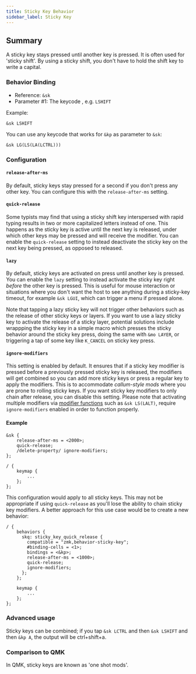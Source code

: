 ```yaml
---
title: Sticky Key Behavior
sidebar_label: Sticky Key
---
```


## Summary

A sticky key stays pressed until another key is pressed. It is often used for 'sticky shift'. By using a sticky shift, you don't have to hold the shift key to write a capital.

### Behavior Binding

- Reference: `&sk`
- Parameter #1: The keycode , e.g. `LSHIFT`

Example:

```dts
&sk LSHIFT
```

You can use any keycode that works for `&kp` as parameter to `&sk`:

```dts
&sk LG(LS(LA(LCTRL)))
```

### Configuration

#### `release-after-ms`

By default, sticky keys stay pressed for a second if you don't press any other key. You can configure this with the `release-after-ms` setting.

#### `quick-release`

Some typists may find that using a sticky shift key interspersed with rapid typing results in two or more capitalized letters instead of one. This happens as the sticky key is active until the next key is released, under which other keys may be pressed and will receive the modifier. You can enable the `quick-release` setting to instead deactivate the sticky key on the next key being pressed, as opposed to released.

#### `lazy`

By default, sticky keys are activated on press until another key is pressed. You can enable the `lazy` setting to instead activate the sticky key right _before_ the other key is pressed. This is useful for mouse interaction or situations where you don't want the host to see anything during a sticky-key timeout, for example `&sk LGUI`, which can trigger a menu if pressed alone.

Note that tapping a lazy sticky key will not trigger other behaviors such as the release of other sticky keys or layers. If you want to use a lazy sticky key to activate the release of a sticky layer, potential solutions include wrappping the sticky key in a simple macro which presses the sticky behavior around the sticky key press, doing the same with `&mo LAYER`, or triggering a tap of some key like `K_CANCEL` on sticky key press.

#### `ignore-modifiers`

This setting is enabled by default. It ensures that if a sticky key modifier is pressed before a previously pressed sticky key is released, the modifiers will get combined so you can add more sticky keys or press a regular key to apply the modifiers. This is to accommodate _callum-style mods_ where you are prone to rolling sticky keys. If you want sticky key modifiers to only chain after release, you can disable this setting. Please note that activating multiple modifiers via [modifier functions](https://zmk.dev/docs/codes/modifiers#modifier-functions) such as `&sk LS(LALT)`, require `ignore-modifiers` enabled in order to function properly.

#### Example

```dts
&sk {
    release-after-ms = <2000>;
    quick-release;
    /delete-property/ ignore-modifiers;
};

/ {
    keymap {
        ...
    };
};
```

This configuration would apply to all sticky keys. This may not be appropriate if using `quick-release` as you'll lose the ability to chain sticky key modifiers. A better approach for this use case would be to create a new behavior:

```dts
/ {
    behaviors {
      skq: sticky_key_quick_release {
        compatible = "zmk,behavior-sticky-key";
        #binding-cells = <1>;
        bindings = <&kp>;
        release-after-ms = <1000>;
        quick-release;
        ignore-modifiers;
      };
    };

    keymap {
        ...
    };
};
```

### Advanced usage

Sticky keys can be combined; if you tap `&sk LCTRL` and then `&sk LSHIFT` and then `&kp A`, the output will be ctrl+shift+a.

### Comparison to QMK

In QMK, sticky keys are known as 'one shot mods'.

